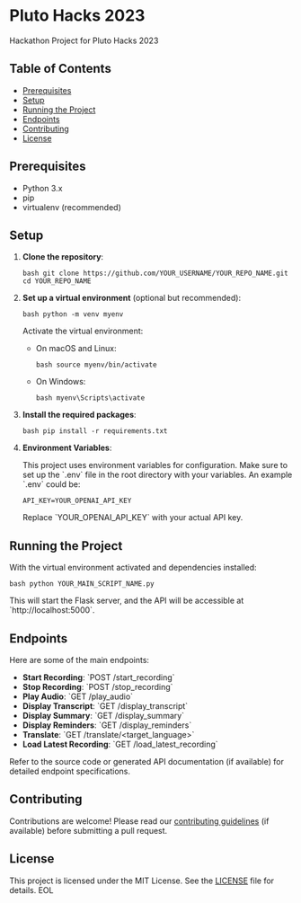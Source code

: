 # Pluto Hacks 2023
 Hackathon Project for Pluto Hacks 2023

## Table of Contents

- [Prerequisites](#prerequisites)
- [Setup](#setup)
- [Running the Project](#running-the-project)
- [Endpoints](#endpoints)
- [Contributing](#contributing)
- [License](#license)

## Prerequisites

- Python 3.x
- pip
- virtualenv (recommended)

## Setup

1. **Clone the repository**:

   `bash
   git clone https://github.com/YOUR_USERNAME/YOUR_REPO_NAME.git
   cd YOUR_REPO_NAME
   `

2. **Set up a virtual environment** (optional but recommended):

   `bash
   python -m venv myenv
   `

   Activate the virtual environment:

   - On macOS and Linux:

     `bash
     source myenv/bin/activate
     `

   - On Windows:

     `bash
     myenv\Scripts\activate
     `

3. **Install the required packages**:

   `bash
   pip install -r requirements.txt
   `

4. **Environment Variables**:

   This project uses environment variables for configuration. Make sure to set up the \`.env\` file in the root directory with your variables. An example \`.env\` could be:

   `
   API_KEY=YOUR_OPENAI_API_KEY
   `

   Replace \`YOUR_OPENAI_API_KEY\` with your actual API key.

## Running the Project

With the virtual environment activated and dependencies installed:

`bash
python YOUR_MAIN_SCRIPT_NAME.py
`

This will start the Flask server, and the API will be accessible at \`http://localhost:5000\`.

## Endpoints

Here are some of the main endpoints:

- **Start Recording**: \`POST /start_recording\`
- **Stop Recording**: \`POST /stop_recording\`
- **Play Audio**: \`GET /play_audio\`
- **Display Transcript**: \`GET /display_transcript\`
- **Display Summary**: \`GET /display_summary\`
- **Display Reminders**: \`GET /display_reminders\`
- **Translate**: \`GET /translate/<target_language>\`
- **Load Latest Recording**: \`GET /load_latest_recording\`

Refer to the source code or generated API documentation (if available) for detailed endpoint specifications.

## Contributing

Contributions are welcome! Please read our [contributing guidelines](CONTRIBUTING.md) (if available) before submitting a pull request.

## License

This project is licensed under the MIT License. See the [LICENSE](LICENSE) file for details.
EOL
